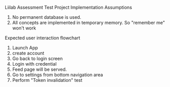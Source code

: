Liilab Assessment Test Project Implementation
Assumptions
1. No permanent database is used. 
2. All concepts are implemented in temporary memory. So "remember me" won't work


Expected user interaction flowchart
1. Launch App
2. create account
3. Go back to login screen
4. Login with credential
5. Feed page will be served.
6. Go to settings from bottom navigation area
7. Perform "Token invalidation" test
